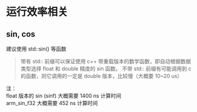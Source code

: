 # 运行效率相关

## sin, cos

建议使用 std::sin() 等函数

> 带有 std:: 前缀可以保证使用 c++ 带重载版本的数学函数，即自动根据数据类型选择 float 和 double 精度的 sin 函数。
> 不带 std:: 前缀有可能调用到 c 的函数，则它调用的一定是 double 版本，比较慢（大概要 10~20 us）  

注：  
float 版本的 sin (sinf) 大概需要 1400 ns 计算时间  
arm_sin_f32 大概需要 452 ns 计算时间
